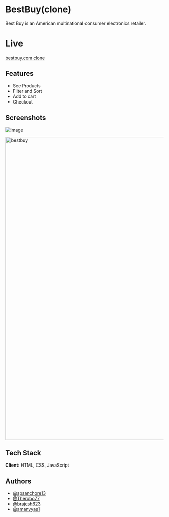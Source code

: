 # BestBuy(clone)

Best Buy is an American multinational consumer electronics retailer.

# Live
[bestbuy.com clone](https://helpful-queijadas-7df9c1.netlify.app/)

## Features

- See Products
- Filter and Sort
- Add to cart
- Checkout


## Screenshots



![image](https://user-images.githubusercontent.com/105917542/207207069-6ff48723-b899-45b5-acd3-74be32dd5986.png)

<img width="960" alt="bestbuy" src="https://user-images.githubusercontent.com/44722841/190205879-0bc965e7-d900-4631-b5f1-50729b3ae326.png">



## Tech Stack

**Client:** HTML, CSS, JavaScript



## Authors

- [@spsanchore13](https://github.com/spsanchore13)
- [@Therobo77](https://github.com/Therobo77)
- [@brajesh623](https://github.com/brajesh623)
- [@amanvyas1](https://github.com/amanvyas1)

